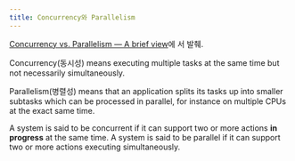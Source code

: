 ```yaml
---
title: Concurrency와 Parallelism
---
```


[Concurrency vs. Parallelism — A brief view](https://medium.com/@itIsMadhavan/concurrency-vs-parallelism-a-brief-review-b337c8dac350)에
서 발췌.

Concurrency(동시성) means executing multiple tasks at the same time but not
necessarily simultaneously.

Parallelism(병렬성) means that an application splits its tasks up into smaller
subtasks which can be processed in parallel, for instance on multiple CPUs at
the exact same time.

A system is said to be concurrent if it can support two or more actions **in
progress** at the same time. A system is said to be parallel if it can support
two or more actions executing simultaneously.
